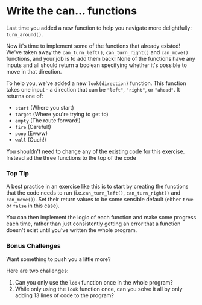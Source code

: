 # Write the can... functions

Last time you added a new function to help you navigate more delightfully: `turn_around()`.

Now it's time to implement some of the functions that already existed! We've taken away the `can_turn_left()`, `can_turn_right()` and `can_move()` functions, and your job is to add them back!
None of the functions have any inputs and all should return a boolean specifying whether it's possible to move in that direction.

To help you, we've added a new `look(direction)` function.
This function takes one input - a direction that can be `"left"`, `"right"`, or `"ahead"`.
It returns one of:

- `start` (Where you start)
- `target` (Where you're trying to get to)
- `empty` (The route forward!)
- `fire` (Careful!)
- `poop` (Ewww)
- `wall` (Ouch!)

You shouldn't need to change any of the existing code for this exercise.
Instead ad the three functions to the top of the code

### Top Tip

A best practice in an exercise like this is to start by creating the functions that the code needs to run (i.e.`can_turn_left()`, `can_turn_right()` and `can_move()`).
Set their return values to be some sensible default (either `true` or `false` in this case).

You can then implement the logic of each function and make some progress each time, rather than just consistently getting an error that a function doesn't exist until you've written the whole program.

### Bonus Challenges

Want something to push you a little more?

Here are two challenges:

1. Can you only use the `look` function once in the whole program?
2. While only using the `look` function once, can you solve it all by only adding 13 lines of code to the program?
